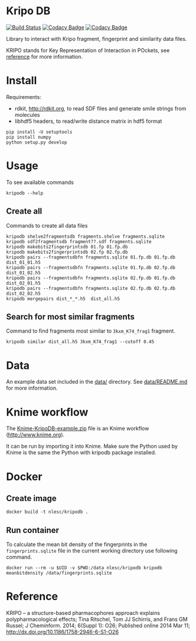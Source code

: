# Kripo DB

[![Build Status](https://travis-ci.org/3D-e-Chem/kripodb.svg?branch=master)](https://travis-ci.org/3D-e-Chem/kripodb)
[![Codacy Badge](https://api.codacy.com/project/badge/grade/4878758675a0402bb75019672fa6e45c)](https://www.codacy.com/app/NLeSC/kripodb)
[![Codacy Badge](https://api.codacy.com/project/badge/coverage/4878758675a0402bb75019672fa6e45c)](https://www.codacy.com/app/NLeSC/kripodb)

Library to interact with Kripo fragment, fingerprint and similarity data files.

KRIPO stands for Key Representation of Interaction in POckets, see [reference](http://dx.doi.org/10.1186/1758-2946-6-S1-O26) for more information.

# Install

Requirements:

* rdkit, http://rdkit.org, to read SDF files and generate smile strings from molecules
* libhdf5 headers, to read/write distance matrix in hdf5 format

```
pip install -U setuptools
pip install numpy
python setup.py develop
```

# Usage

To see available commands
```
kripodb --help
```

## Create all

Commands to create all data files
```
kripodb shelve2fragmentsdb fragments.shelve fragments.sqlite
kripodb sdf2fragmentsdb fragment??.sdf fragments.sqlite
kripodb makebits2fingerprintsdb 01.fp 01.fp.db
kripodb makebits2fingerprintsdb 02.fp 02.fp.db
kripodb pairs --fragmentsdbfn fragments.sqlite 01.fp.db 01.fp.db dist_01_01.h5
kripodb pairs --fragmentsdbfn fragments.sqlite 01.fp.db 02.fp.db dist_01_02.h5
kripodb pairs --fragmentsdbfn fragments.sqlite 02.fp.db 01.fp.db dist_02_01.h5
kripodb pairs --fragmentsdbfn fragments.sqlite 02.fp.db 02.fp.db dist_02_02.h5
kripodb mergepairs dist_*_*.h5  dist_all.h5
```

## Search for most similar fragments

Command to find fragments most similar to `3kxm_K74_frag1` fragment.
```
kripodb similar dist_all.h5 3kxm_K74_frag1 --cutoff 0.45
```

# Data

An example data set included in the [data/](data/) directory. See [data/README.md](data/README.md) for more information.

# Knime workflow

The [Knime-KripoDB-example.zip](Knime-KripoDB-example.zip) file is an Knime workflow (http://www.knime.org).

It can be run by importing it into Knime. 
Make sure the Python used by Knime is the same the Python with kripodb package installed.

# Docker

## Create image

```
docker build -t nlesc/kripodb .
```

## Run container

To calculate the mean bit density of the fingerprints in the `fingerprints.sqlite` file in the current working directory use following command.
```
docker run --rm -u $UID -v $PWD:/data nlesc/kripodb kripodb meanbitdensity /data/fingerprints.sqlite
```

# Reference

KRIPO – a structure-based pharmacophores approach explains polypharmacological effects;
Tina Ritschel, Tom JJ Schirris, and Frans GM Russel; J Cheminform. 2014; 6(Suppl 1): O26;
Published online 2014 Mar 11; http://dx.doi.org/10.1186/1758-2946-6-S1-O26
